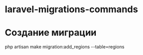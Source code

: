 # laravel-migrations-commands

# Создание миграции
php artisan make migration:add_regions --table=regions
